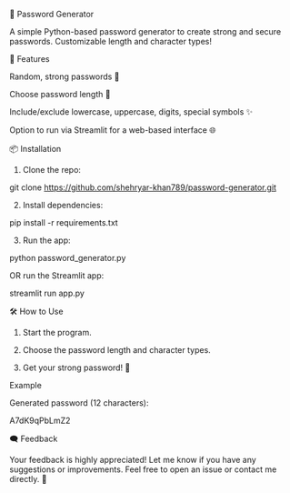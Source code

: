 

🔐 Password Generator

A simple Python-based password generator to create strong and secure passwords. Customizable length and character types!

🚀 Features

Random, strong passwords 💪

Choose password length 🔢

Include/exclude lowercase, uppercase, digits, special symbols ✨

Option to run via Streamlit for a web-based interface 🌐


📦 Installation

1. Clone the repo:

git clone https://github.com/shehryar-khan789/password-generator.git


2. Install dependencies:

pip install -r requirements.txt


3. Run the app:

python password_generator.py

OR run the Streamlit app:

streamlit run app.py



🛠️ How to Use

1. Start the program.


2. Choose the password length and character types.


3. Get your strong password! 🔑



Example

Generated password (12 characters):

A7dK9qPbLmZ2

🗨️ Feedback

Your feedback is highly appreciated! Let me know if you have any suggestions or improvements. Feel free to open an issue or contact me directly. 💬



